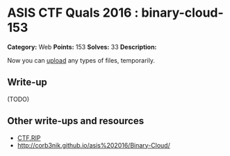 # ASIS CTF Quals 2016 : binary-cloud-153

**Category:** Web
**Points:** 153
**Solves:** 33
**Description:**

Now you can [upload](https://binarycloud.asis-ctf.ir/) any types of files, temporarily.


## Write-up

(TODO)

## Other write-ups and resources

* [CTF.RIP](https://ctf.rip/asis-ctf-2016-binarycloud-web-challenge/)
* http://corb3nik.github.io/asis%202016/Binary-Cloud/

